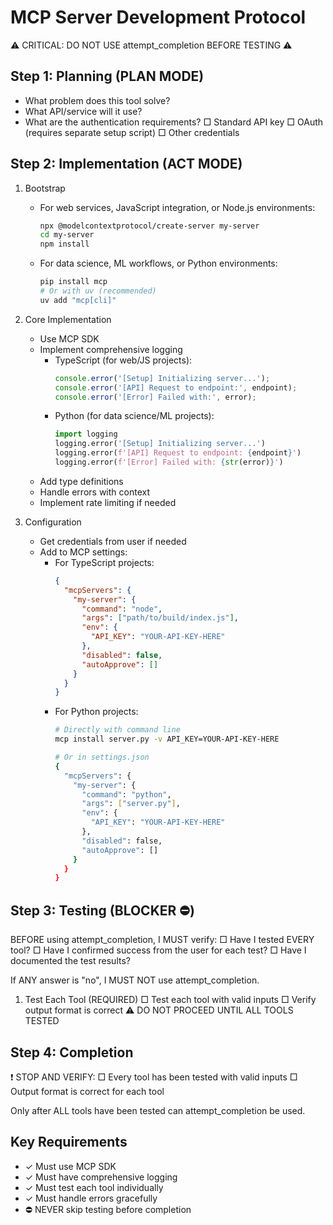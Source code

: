 # MCP Server Development Protocol

⚠️ CRITICAL: DO NOT USE attempt_completion BEFORE TESTING ⚠️

## Step 1: Planning (PLAN MODE)
- What problem does this tool solve?
- What API/service will it use?
- What are the authentication requirements?
  □ Standard API key
  □ OAuth (requires separate setup script)
  □ Other credentials

## Step 2: Implementation (ACT MODE)
1. Bootstrap
   - For web services, JavaScript integration, or Node.js environments:
     ```bash
     npx @modelcontextprotocol/create-server my-server
     cd my-server
     npm install
     ```
   - For data science, ML workflows, or Python environments:
     ```bash
     pip install mcp
     # Or with uv (recommended)
     uv add "mcp[cli]"
     ```

2. Core Implementation
   - Use MCP SDK
   - Implement comprehensive logging
     - TypeScript (for web/JS projects):
       ```typescript
       console.error('[Setup] Initializing server...');
       console.error('[API] Request to endpoint:', endpoint);
       console.error('[Error] Failed with:', error);
       ```
     - Python (for data science/ML projects):
       ```python
       import logging
       logging.error('[Setup] Initializing server...')
       logging.error(f'[API] Request to endpoint: {endpoint}')
       logging.error(f'[Error] Failed with: {str(error)}')
       ```
   - Add type definitions
   - Handle errors with context
   - Implement rate limiting if needed

3. Configuration
   - Get credentials from user if needed
   - Add to MCP settings:
     - For TypeScript projects:
       ```json
       {
         "mcpServers": {
           "my-server": {
             "command": "node",
             "args": ["path/to/build/index.js"],
             "env": {
               "API_KEY": "YOUR-API-KEY-HERE"
             },
             "disabled": false,
             "autoApprove": []
           }
         }
       }
       ```
     - For Python projects:
       ```bash
       # Directly with command line
       mcp install server.py -v API_KEY=YOUR-API-KEY-HERE
       
       # Or in settings.json
       {
         "mcpServers": {
           "my-server": {
             "command": "python",
             "args": ["server.py"],
             "env": {
               "API_KEY": "YOUR-API-KEY-HERE"
             },
             "disabled": false,
             "autoApprove": []
           }
         }
       }
       ```

## Step 3: Testing (BLOCKER ⛔️)

<thinking>
BEFORE using attempt_completion, I MUST verify:
□ Have I tested EVERY tool?
□ Have I confirmed success from the user for each test?
□ Have I documented the test results?

If ANY answer is "no", I MUST NOT use attempt_completion.
</thinking>

1. Test Each Tool (REQUIRED)
   □ Test each tool with valid inputs
   □ Verify output format is correct
   ⚠️ DO NOT PROCEED UNTIL ALL TOOLS TESTED

## Step 4: Completion
❗ STOP AND VERIFY:
□ Every tool has been tested with valid inputs
□ Output format is correct for each tool

Only after ALL tools have been tested can attempt_completion be used.

## Key Requirements
- ✓ Must use MCP SDK
- ✓ Must have comprehensive logging
- ✓ Must test each tool individually
- ✓ Must handle errors gracefully
- ⛔️ NEVER skip testing before completion